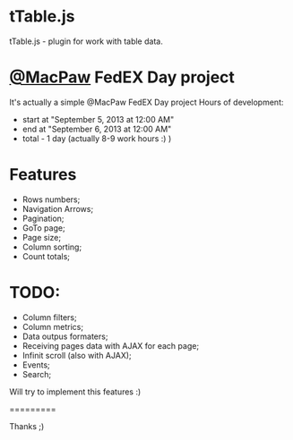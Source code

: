 tTable.js
=========

tTable.js - plugin for work with table data.

[@MacPaw](http://macpaw.com) FedEX Day project
=========
It's actually a simple @MacPaw FedEX Day project
Hours of development:
- start at "September 5, 2013 at 12:00 AM"
- end at "September 6, 2013 at 12:00 AM"
- total - 1 day (actually 8-9 work hours :) )


Features
=========
 - Rows numbers;
 - Navigation Arrows;
 - Pagination;
 - GoTo page;
 - Page size;
 - Column sorting;
 - Count totals;


TODO:
=========
 - Column filters;
 - Column metrics;
 - Data outpus formaters;
 - Receiving pages data with AJAX for each page;
 - Infinit scroll (also with AJAX);
 - Events;
 - Search;

Will try to implement this features :)

=========



Thanks ;)
